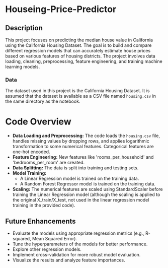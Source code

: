 # Houseing-Price-Predictor

## Description

This project focuses on predicting the median house value in California using the California Housing Dataset. The goal is to build and compare different regression models that can accurately estimate house prices based on various features of housing districts. The project involves data loading, cleaning, preprocessing, feature engineering, and training machine learning models.

### Data

The dataset used in this project is the California Housing Dataset. It is assumed that the dataset is available as a CSV file named `housing.csv` in the same directory as the notebook.

# Code Overview

- **Data Loading and Preprocessing:** The code loads the `housing.csv` file, handles missing values by dropping rows, and applies logarithmic transformation to some numerical features. Categorical features are one-hot encoded.
- **Feature Engineering:** New features like 'rooms_per_household' and 'bedrooms_per_room' are created.
- **Data Splitting:** The data is split into training and testing sets.
- **Model Training:**
    - A Linear Regression model is trained on the training data.
    - A Random Forest Regressor model is trained on the training data.
- **Scaling:** The numerical features are scaled using StandardScaler before training the Linear Regression model (although the scaling is applied to the original X_train/X_test, not used in the linear regression model training in the provided code).

## Future Enhancements

- Evaluate the models using appropriate regression metrics (e.g., R-squared, Mean Squared Error).
- Tune the hyperparameters of the models for better performance.
- Explore other regression models.
- Implement cross-validation for more robust model evaluation.
- Visualize the results and analyze feature importances.
